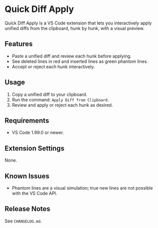 # Quick Diff Apply

Quick Diff Apply is a VS Code extension that lets you interactively apply unified diffs from the clipboard, hunk by hunk, with a visual preview.

## Features

- Paste a unified diff and review each hunk before applying.
- See deleted lines in red and inserted lines as green phantom lines.
- Accept or reject each hunk interactively.

## Usage

1. Copy a unified diff to your clipboard.
2. Run the command: `Apply Diff from Clipboard`.
3. Review and apply or reject each hunk as desired.

## Requirements

- VS Code 1.99.0 or newer.

## Extension Settings

None.

## Known Issues

- Phantom lines are a visual simulation; true new lines are not possible with the VS Code API.

## Release Notes

See `CHANGELOG.md`.